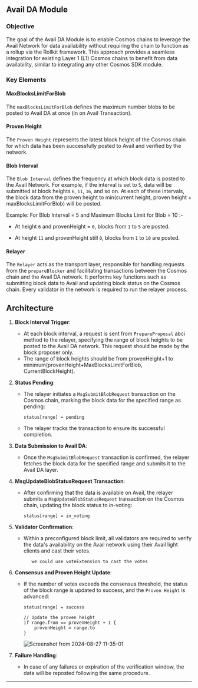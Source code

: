 ## Avail DA Module

### Objective
The goal of the Avail DA Module is to enable Cosmos chains to leverage the Avail Network for data availability without requiring the chain to function as a rollup via the Rollkit framework. This approach provides a seamless integration for existing Layer 1 (L1) Cosmos chains to benefit from data availability, similar to integrating any other Cosmos SDK module.

### Key Elements

#### MaxBlocksLimitForBlob
The `maxBlocksLimitForBlob` defines the maximum number blobs to be posted to Avail DA at once (in on Avail Transaction).

#### Proven Height
The `Proven Height` represents the latest block height of the Cosmos chain for which data has been successfully posted to Avail and verified by the network.

#### Blob Interval
The `Blob Interval` defines the frequency at which block data is posted to the Avail Network. For example, if the interval is set to `5`, data will be submitted at block heights `6`, `11`, `16`, and so on. At each of these intervals, the block data from the proven height to min(current height, proven height + maxBlocksLimitForBlob) will be posted. 

Example:
For Blob Interval = 5 and Maximum Blocks Limit for Blob = 10 :-

- At height `6` and provenHeight = `0`, blocks from `1` to `5` are posted.

- At height `11` and provenHeight still `0`, blocks from `1` to `10` are posted.

#### Relayer
The `Relayer` acts as the transport layer, responsible for handling requests from the `prepareBlocker` and facilitating transactions between the Cosmos chain and the Avail DA network. It performs key functions such as submitting block data to Avail and updating block status on the Cosmos chain. Every validator in the network is required to run the relayer process.

## Architecture


1. **Block Interval Trigger**:
   - At each block interval, a request is sent from `PrepareProposal` abci method to the relayer, specifying the range of block heights to be posted to the Avail DA network. This request should be made by the block proposer only.
   - The range of block heights should be from provenHeight+1 to minimum(provenHeight+MaxBlocksLimitForBlob, CurrentBlockHeight).

2. **Status Pending**:
   - The relayer initiates a `MsgSubmitBlobRequest` transaction on the Cosmos chain, marking the block data for the specified range as pending:
     ``` 
     status[range] = pending
     ```
   - The relayer tracks the transaction to ensure its successful completion.

3. **Data Submission to Avail DA**:
   - Once the `MsgSubmitBlobRequest` transaction is confirmed, the relayer fetches the block data for the specified range and submits it to the Avail DA layer.

4. **MsgUpdateBlobStatusRequest Transaction**:
   - After confirming that the data is available on Avail, the relayer submits a `MsgUpdateBlobStatusRequest` transaction on the Cosmos chain, updating the block status to in-voting:
     ``` 
     status[range] = in_voting
     ```

5. **Validator Confirmation**:
   - Within a preconfigured block limit, all validators are required to verify the data's availability on the Avail network using their Avail light clients and cast their votes.

            we could use voteExtension to cast the votes
        
6. **Consensus and Proven Height Update**:
   - If the number of votes exceeds the consensus threshold, the status of the block range is updated to success, and the `Proven Height` is advanced:
     ``` 
     status[range] = success
     
     // Update the proven height
     if range.from == provenHeight + 1 {
         provenHeight = range.to
     }
     ```

     ![Screenshot from 2024-08-27 11-35-01](https://github.com/user-attachments/assets/1a8657f6-4c1b-418a-8295-05c039baa6d0)

7. **Failure Handling**:
   - In case of any failures or expiration of the verification window, the data will be reposted following the same procedure.

---
